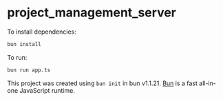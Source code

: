 # project_management_server

To install dependencies:

```bash
bun install
```

To run:

```bash
bun run app.ts
```

This project was created using `bun init` in bun v1.1.21. [Bun](https://bun.sh) is a fast all-in-one JavaScript runtime.
